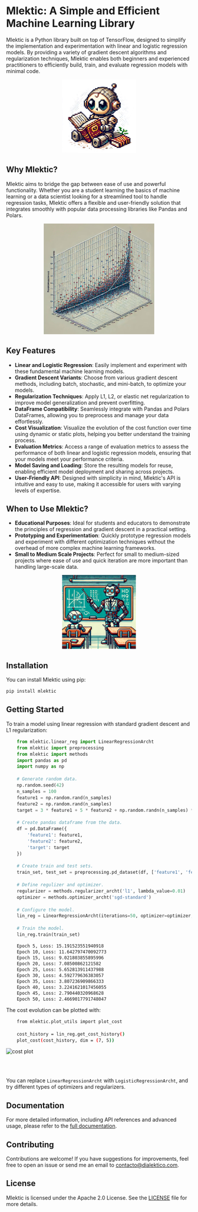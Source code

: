 # Mlektic: A Simple and Efficient Machine Learning Library

Mlektic is a Python library built on top of TensorFlow, designed to simplify the implementation and experimentation with linear and logistic regression models. By providing a variety of gradient descent algorithms and regularization techniques, Mlektic enables both beginners and experienced practitioners to efficiently build, train, and evaluate regression models with minimal code.
<p align="center">
  <img src="https://raw.githubusercontent.com/DanielDialektico/mlektic/main/files/desc-1.jpg" alt="mlektic" width="200">
</p>

## Why Mlektic?

Mlektic aims to bridge the gap between ease of use and powerful functionality. Whether you are a student learning the basics of machine learning or a data scientist looking for a streamlined tool to handle regression tasks, Mlektic offers a flexible and user-friendly solution that integrates smoothly with popular data processing libraries like Pandas and Polars.
<p align="center">
  <img src="https://raw.githubusercontent.com/DanielDialektico/mlektic/main/files/desc-3.jpg" alt="mlektic" width="300">
</p>


## Key Features

- **Linear and Logistic Regression**: Easily implement and experiment with these fundamental machine learning models.
- **Gradient Descent Variants**: Choose from various gradient descent methods, including batch, stochastic, and mini-batch, to optimize your models.
- **Regularization Techniques**: Apply L1, L2, or elastic net regularization to improve model generalization and prevent overfitting.
- **DataFrame Compatibility**: Seamlessly integrate with Pandas and Polars DataFrames, allowing you to preprocess and manage your data effortlessly.
- **Cost Visualization**: Visualize the evolution of the cost function over time using dynamic or static plots, helping you better understand the training process.
- **Evaluation Metrics**: Access a range of evaluation metrics to assess the performance of both linear and logistic regression models, ensuring that your models meet your performance criteria.
- **Model Saving and Loading**: Store the resulting models for reuse, enabling efficient model deployment and sharing across projects.
- **User-Friendly API**: Designed with simplicity in mind, Mlektic's API is intuitive and easy to use, making it accessible for users with varying levels of expertise.

## When to Use Mlektic?

- **Educational Purposes**: Ideal for students and educators to demonstrate the principles of regression and gradient descent in a practical setting.
- **Prototyping and Experimentation**: Quickly prototype regression models and experiment with different optimization techniques without the overhead of more complex machine learning frameworks.
- **Small to Medium Scale Projects**: Perfect for small to medium-sized projects where ease of use and quick iteration are more important than handling large-scale data.
<p align="center">
  <img src="https://raw.githubusercontent.com/DanielDialektico/mlektic/main/files/desc-2.jpg" alt="mlektic" width="200">
</p>

## Installation

You can install Mlektic using pip:

```sh
pip install mlektic
```  

## Getting Started
To train a model using linear regression with standard gradient descent and L1 regularization:

```python
    from mlektic.linear_reg import LinearRegressionArcht
    from mlektic import preprocessing
    from mlektic import methods
    import pandas as pd
    import numpy as np

    # Generate random data.
    np.random.seed(42)
    n_samples = 100
    feature1 = np.random.rand(n_samples)
    feature2 = np.random.rand(n_samples)
    target = 3 * feature1 + 5 * feature2 + np.random.randn(n_samples) * 0.5

    # Create pandas dataframe from the data.
    df = pd.DataFrame({
        'feature1': feature1,
        'feature2': feature2,
        'target': target
    })

    # Create train and test sets.
    train_set, test_set = preprocessing.pd_dataset(df, ['feature1', 'feature2'], 'target', 0.8)

    # Define regulizer and optimizer.
    regularizer = methods.regularizer_archt('l1', lambda_value=0.01)
    optimizer = methods.optimizer_archt('sgd-standard')

    # Configure the model.
    lin_reg = LinearRegressionArcht(iterations=50, optimizer=optimizer, regularizer=regularizer)

    # Train the model.
    lin_reg.train(train_set)
```
```plaintext
    Epoch 5, Loss: 15.191523551940918
    Epoch 10, Loss: 11.642797470092773
    Epoch 15, Loss: 9.021803855895996
    Epoch 20, Loss: 7.08500862121582
    Epoch 25, Loss: 5.652813911437988
    Epoch 30, Loss: 4.592779636383057
    Epoch 35, Loss: 3.807236909866333
    Epoch 40, Loss: 3.2241621017456055
    Epoch 45, Loss: 2.790440320968628
    Epoch 50, Loss: 2.4669017791748047
```

The cost evolution can be plotted with:
```sh
    from mlektic.plot_utils import plot_cost

    cost_history = lin_reg.get_cost_history()
    plot_cost(cost_history, dim = (7, 5))
```

<p>
  <img src="fhttps://raw.githubusercontent.com/DanielDialektico/mlektic/main/files/plot.jpg" alt="cost plot" width="500">
</p>
<br><br/>

You can replace `LinearRegressionArcht` with `LogisticRegressionArcht`, and try different types of optimizers and regularizers.

## Documentation
For more detailed information, including API references and advanced usage, please refer to the [full documentation](https://dialektico.com/mlektic/docs/).

## Contributing
Contributions are welcome! If you have suggestions for improvements, feel free to open an issue or send me an email to contacto@dialektico.com.

## License
Mlektic is licensed under the Apache 2.0 License. See the [LICENSE](https://github.com/DanielDialektico/mlektic/blob/main/LICENSE) file for more details. 

